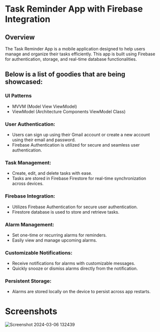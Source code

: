 # Task Reminder App with Firebase Integration
## Overview
The Task Reminder App is a mobile application designed to help users manage and organize their tasks efficiently. This app is built using Firebase for authentication, storage, and real-time database functionalities.

## Below is a list of goodies that are being showcased:
### UI Patterns
- MVVM (Model View ViewModel)
- ViewModel (Architecture Components ViewModel Class)
 
### User Authentication:
-  Users can sign up using their Gmail account or create a new account using their email and password.
- Firebase Authentication is utilized for secure and seamless user authentication.

### Task Management:
- Create, edit, and delete tasks with ease.
- Tasks are stored in Firebase Firestore for real-time synchronization across devices.

 ### Firebase Integration:
- Utilizes Firebase Authentication for secure user authentication.
- Firestore database is used to store and retrieve tasks.

### Alarm Management:
- Set one-time or recurring alarms for reminders.
- Easily view and manage upcoming alarms.

### Customizable Notifications:
- Receive notifications for alarms with customizable messages.
- Quickly snooze or dismiss alarms directly from the notification.

### Persistent Storage:
- Alarms are stored locally on the device to persist across app restarts.

# Screenshots
![Screenshot 2024-03-06 132439](https://github.com/Rakeahsingh/Task-Reminder/assets/106171801/63c9845b-fd44-4cf2-bc97-3fbf4cc46708)
